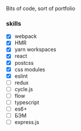 Bits of code, sort of portfolio

### skills

- [x] webpack
- [x] HMR
- [x] yarn workspaces
- [x] react
- [x] postcss
- [x] css modules
- [x] eslint
- [ ] redux
- [ ] cycle.js
- [ ] flow
- [ ] typescript
- [ ] es6+
- [ ] БЭМ
- [ ] express.js
